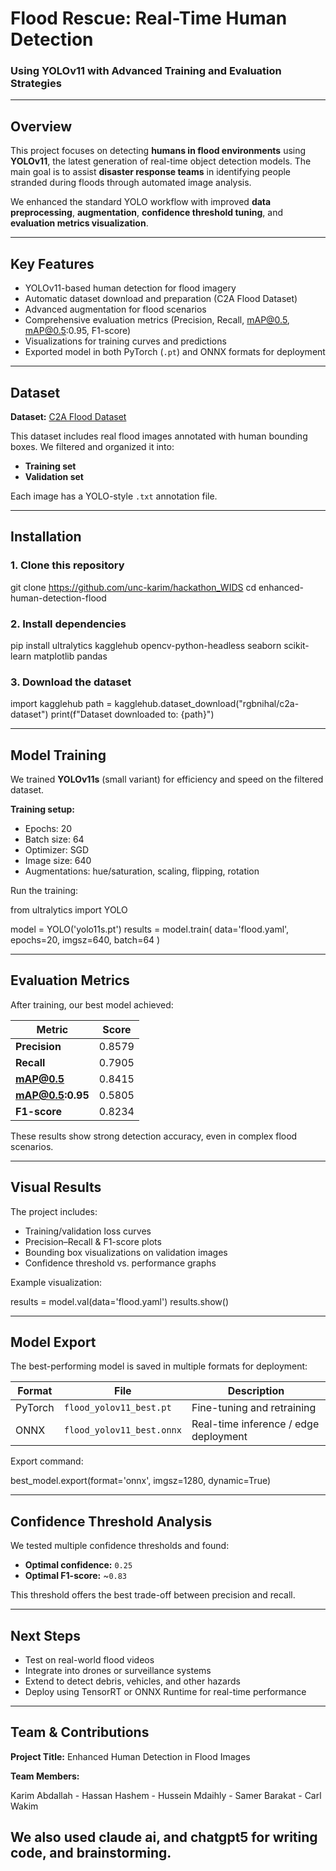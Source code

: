 # Flood Rescue: Real-Time Human Detection

### Using YOLOv11 with Advanced Training and Evaluation Strategies

---

## Overview

This project focuses on detecting **humans in flood environments** using **YOLOv11**, the latest generation of real-time object detection models.
The main goal is to assist **disaster response teams** in identifying people stranded during floods through automated image analysis.

We enhanced the standard YOLO workflow with improved **data preprocessing**, **augmentation**, **confidence threshold tuning**, and **evaluation metrics visualization**.

---

## Key Features

* YOLOv11-based human detection for flood imagery
* Automatic dataset download and preparation (C2A Flood Dataset)
* Advanced augmentation for flood scenarios
* Comprehensive evaluation metrics (Precision, Recall, mAP@0.5, mAP@0.5:0.95, F1-score)
* Visualizations for training curves and predictions
* Exported model in both PyTorch (`.pt`) and ONNX formats for deployment

---

## Dataset

**Dataset:** [C2A Flood Dataset](https://www.kaggle.com/datasets/rgbnihal/c2a-dataset)

This dataset includes real flood images annotated with human bounding boxes.
We filtered and organized it into:

* **Training set**
* **Validation set**

Each image has a YOLO-style `.txt` annotation file.

---

## Installation

### 1. Clone this repository


git clone https://github.com/unc-karim/hackathon_WIDS
cd enhanced-human-detection-flood


### 2. Install dependencies

pip install ultralytics kagglehub opencv-python-headless seaborn scikit-learn matplotlib pandas

### 3. Download the dataset

import kagglehub
path = kagglehub.dataset_download("rgbnihal/c2a-dataset")
print(f"Dataset downloaded to: {path}")

---

## Model Training

We trained **YOLOv11s** (small variant) for efficiency and speed on the filtered dataset.

**Training setup:**

* Epochs: 20
* Batch size: 64
* Optimizer: SGD
* Image size: 640
* Augmentations: hue/saturation, scaling, flipping, rotation

Run the training:

from ultralytics import YOLO

model = YOLO('yolo11s.pt')
results = model.train(
    data='flood.yaml',
    epochs=20,
    imgsz=640,
    batch=64
)


---

## Evaluation Metrics

After training, our best model achieved:

| Metric           | Score  |
| ---------------- | ------ |
| **Precision**    | 0.8579 |
| **Recall**       | 0.7905 |
| **mAP@0.5**      | 0.8415 |
| **mAP@0.5:0.95** | 0.5805 |
| **F1-score**     | 0.8234 |

These results show strong detection accuracy, even in complex flood scenarios.

---

## Visual Results

The project includes:

* Training/validation loss curves
* Precision–Recall & F1-score plots
* Bounding box visualizations on validation images
* Confidence threshold vs. performance graphs

Example visualization:

results = model.val(data='flood.yaml')
results.show()


---

## Model Export

The best-performing model is saved in multiple formats for deployment:

| Format     | File                      | Description                           |
| ---------- | ------------------------- | ------------------------------------- |
|  PyTorch | `flood_yolov11_best.pt`   | Fine-tuning and retraining            |
|  ONNX    | `flood_yolov11_best.onnx` | Real-time inference / edge deployment |

Export command:


best_model.export(format='onnx', imgsz=1280, dynamic=True)


---

## Confidence Threshold Analysis

We tested multiple confidence thresholds and found:

* **Optimal confidence:** `0.25`
* **Optimal F1-score:** ~`0.83`

This threshold offers the best trade-off between precision and recall.

---

## Next Steps

* Test on real-world flood videos
* Integrate into drones or surveillance systems
* Extend to detect debris, vehicles, and other hazards
* Deploy using TensorRT or ONNX Runtime for real-time performance

---

## Team & Contributions

**Project Title:** Enhanced Human Detection in Flood Images

**Team Members:**

Karim Abdallah - Hassan Hashem - Hussein Mdaihly - Samer Barakat - Carl Wakim

We also used claude ai, and chatgpt5 for writing code, and brainstorming.
---
